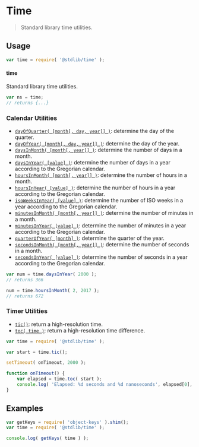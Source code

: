 <!--

@license Apache-2.0

Copyright (c) 2018 The Stdlib Authors.

Licensed under the Apache License, Version 2.0 (the "License");
you may not use this file except in compliance with the License.
You may obtain a copy of the License at

   http://www.apache.org/licenses/LICENSE-2.0

Unless required by applicable law or agreed to in writing, software
distributed under the License is distributed on an "AS IS" BASIS,
WITHOUT WARRANTIES OR CONDITIONS OF ANY KIND, either express or implied.
See the License for the specific language governing permissions and
limitations under the License.

-->

# Time

> Standard library time utilities.

<section class="usage">

## Usage

```javascript
var time = require( '@stdlib/time' );
```

#### time

Standard library time utilities.

```javascript
var ns = time;
// returns {...}
```

### Calendar Utilities

<!-- <toc keywords="+calendar"> -->

<div class="namespace-toc">

-   <span class="signature">[`dayOfQuarter( [month[, day, year]] )`][@stdlib/time/day-of-quarter]</span><span class="delimiter">: </span><span class="description">determine the day of the quarter.</span>
-   <span class="signature">[`dayOfYear( [month[, day, year]] )`][@stdlib/time/day-of-year]</span><span class="delimiter">: </span><span class="description">determine the day of the year.</span>
-   <span class="signature">[`daysInMonth( [month[, year]] )`][@stdlib/time/days-in-month]</span><span class="delimiter">: </span><span class="description">determine the number of days in a month.</span>
-   <span class="signature">[`daysInYear( [value] )`][@stdlib/time/days-in-year]</span><span class="delimiter">: </span><span class="description">determine the number of days in a year according to the Gregorian calendar.</span>
-   <span class="signature">[`hoursInMonth( [month[, year]] )`][@stdlib/time/hours-in-month]</span><span class="delimiter">: </span><span class="description">determine the number of hours in a month.</span>
-   <span class="signature">[`hoursInYear( [value] )`][@stdlib/time/hours-in-year]</span><span class="delimiter">: </span><span class="description">determine the number of hours in a year according to the Gregorian calendar.</span>
-   <span class="signature">[`isoWeeksInYear( [value] )`][@stdlib/time/iso-weeks-in-year]</span><span class="delimiter">: </span><span class="description">determine the number of ISO weeks in a year according to the Gregorian calendar.</span>
-   <span class="signature">[`minutesInMonth( [month[, year]] )`][@stdlib/time/minutes-in-month]</span><span class="delimiter">: </span><span class="description">determine the number of minutes in a month.</span>
-   <span class="signature">[`minutesInYear( [value] )`][@stdlib/time/minutes-in-year]</span><span class="delimiter">: </span><span class="description">determine the number of minutes in a year according to the Gregorian calendar.</span>
-   <span class="signature">[`quarterOfYear( [month] )`][@stdlib/time/quarter-of-year]</span><span class="delimiter">: </span><span class="description">determine the quarter of the year.</span>
-   <span class="signature">[`secondsInMonth( [month[, year]] )`][@stdlib/time/seconds-in-month]</span><span class="delimiter">: </span><span class="description">determine the number of seconds in a month.</span>
-   <span class="signature">[`secondsInYear( [value] )`][@stdlib/time/seconds-in-year]</span><span class="delimiter">: </span><span class="description">determine the number of seconds in a year according to the Gregorian calendar.</span>

</div>

<!-- </toc> -->

```javascript
var num = time.daysInYear( 2000 );
// returns 366

num = time.hoursInMonth( 2, 2017 );
// returns 672
```

### Timer Utilities

<!-- <toc keywords="+timer"> -->

<div class="namespace-toc">

-   <span class="signature">[`tic()`][@stdlib/time/tic]</span><span class="delimiter">: </span><span class="description">return a high-resolution time.</span>
-   <span class="signature">[`toc( time )`][@stdlib/time/toc]</span><span class="delimiter">: </span><span class="description">return a high-resolution time difference.</span>

</div>

<!-- </toc> -->

```javascript
var time = require( '@stdlib/time' );

var start = time.tic();

setTimeout( onTimeout, 2000 );

function onTimeout() {
    var elapsed = time.toc( start );
    console.log( 'Elapsed: %d seconds and %d nanoseconds', elapsed[0], elapsed[1] );
}
```

</section>

<!-- /.usage -->

<section class="examples">

## Examples

<!-- TODO: better examples -->

<!-- eslint no-undef: "error" -->

```javascript
var getKeys = require( 'object-keys' ).shim();
var time = require( '@stdlib/time' );

console.log( getKeys( time ) );
```

</section>

<!-- /.examples -->

<section class="links">

<!-- <toc-links> -->

[@stdlib/time/tic]: https://github.com/stdlib-js/stdlib/tree/develop/lib/node_modules/%40stdlib/time/tic

[@stdlib/time/toc]: https://github.com/stdlib-js/stdlib/tree/develop/lib/node_modules/%40stdlib/time/toc

[@stdlib/time/day-of-quarter]: https://github.com/stdlib-js/stdlib/tree/develop/lib/node_modules/%40stdlib/time/day-of-quarter

[@stdlib/time/day-of-year]: https://github.com/stdlib-js/stdlib/tree/develop/lib/node_modules/%40stdlib/time/day-of-year

[@stdlib/time/days-in-month]: https://github.com/stdlib-js/stdlib/tree/develop/lib/node_modules/%40stdlib/time/days-in-month

[@stdlib/time/days-in-year]: https://github.com/stdlib-js/stdlib/tree/develop/lib/node_modules/%40stdlib/time/days-in-year

[@stdlib/time/hours-in-month]: https://github.com/stdlib-js/stdlib/tree/develop/lib/node_modules/%40stdlib/time/hours-in-month

[@stdlib/time/hours-in-year]: https://github.com/stdlib-js/stdlib/tree/develop/lib/node_modules/%40stdlib/time/hours-in-year

[@stdlib/time/iso-weeks-in-year]: https://github.com/stdlib-js/stdlib/tree/develop/lib/node_modules/%40stdlib/time/iso-weeks-in-year

[@stdlib/time/minutes-in-month]: https://github.com/stdlib-js/stdlib/tree/develop/lib/node_modules/%40stdlib/time/minutes-in-month

[@stdlib/time/minutes-in-year]: https://github.com/stdlib-js/stdlib/tree/develop/lib/node_modules/%40stdlib/time/minutes-in-year

[@stdlib/time/quarter-of-year]: https://github.com/stdlib-js/stdlib/tree/develop/lib/node_modules/%40stdlib/time/quarter-of-year

[@stdlib/time/seconds-in-month]: https://github.com/stdlib-js/stdlib/tree/develop/lib/node_modules/%40stdlib/time/seconds-in-month

[@stdlib/time/seconds-in-year]: https://github.com/stdlib-js/stdlib/tree/develop/lib/node_modules/%40stdlib/time/seconds-in-year

<!-- </toc-links> -->

</section>

<!-- /.links -->
